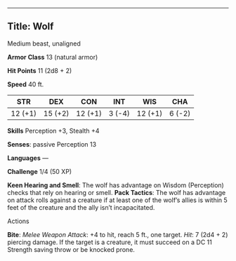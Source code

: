 -------------------------
Title: Wolf
-------------------------


Medium beast, unaligned

**Armor Class** 13 (natural armor)

**Hit Points** 11 (2d8 + 2)

**Speed** 40 ft.

| STR    | DEX     | CON     | INT     | WIS     | CHA
|---------| -------- |--------- |--------- |---------| --------
| 12 (+1)   | 15 (+2)   | 12 (+1)   | 3 (-4)   | 12 (+1)   | 6 (-2)

**Skills** Perception +3, Stealth +4

**Senses**: passive Perception 13

**Languages** —

**Challenge** 1/4 (50 XP)


**Keen Hearing and Smell**: The wolf has advantage on
Wisdom (Perception) checks that rely on hearing or smell.
**Pack Tactics**: The wolf has advantage on attack rolls against a
creature if at least one of the wolf’s allies is within 5 feet of
the creature and the ally isn’t incapacitated.


Actions

**Bite**: *Melee Weapon Attack*: +4 to hit, reach 5 ft., one target.
*Hit*: 7 (2d4 + 2) piercing damage. If the target is a creature, it
must succeed on a DC 11 Strength saving throw or be knocked prone.

